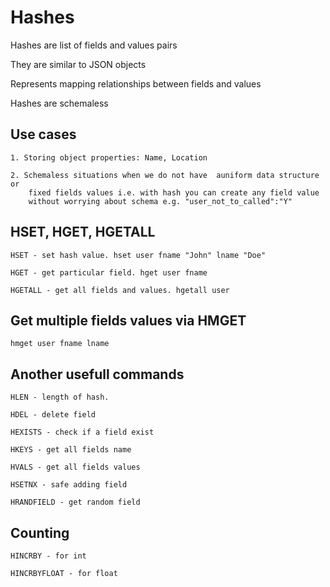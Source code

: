 # Hashes

Hashes are list of fields and values pairs

They are similar to JSON objects

Represents mapping relationships between fields and values

Hashes are schemaless

## Use cases 

    1. Storing object properties: Name, Location

    2. Schemaless situations when we do not have  auniform data structure or 
        fixed fields values i.e. with hash you can create any field value 
        without worrying about schema e.g. "user_not_to_called":"Y"

## HSET, HGET, HGETALL 

    HSET - set hash value. hset user fname "John" lname "Doe"

    HGET - get particular field. hget user fname
    
    HGETALL - get all fields and values. hgetall user

## Get multiple fields values via HMGET

    hmget user fname lname

## Another usefull commands

    HLEN - length of hash.

    HDEL - delete field

    HEXISTS - check if a field exist

    HKEYS - get all fields name 

    HVALS - get all fields values 

    HSETNX - safe adding field

    HRANDFIELD - get random field

## Counting

    HINCRBY - for int

    HINCRBYFLOAT - for float

